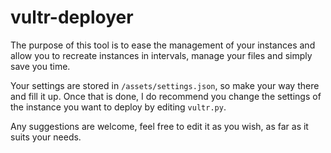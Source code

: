 # vultr-deployer

The purpose of this tool is to ease the management of your instances and allow you to recreate instances in intervals, manage your files and simply save you time.

Your settings are stored in `/assets/settings.json`, so make your way there and fill it up. Once that is done, I do recommend you change the settings of the instance you want to deploy by editing `vultr.py`.

Any suggestions are welcome, feel free to edit it as you wish, as far as it suits your needs.
